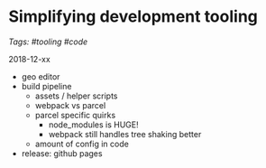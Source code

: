 # Simplifying development tooling
_Tags: #tooling #code_
 
2018-12-xx

- geo editor
- build pipeline
    - assets / helper scripts
    - webpack vs parcel
    - parcel specific quirks
        - node_modules is HUGE!
        - webpack still handles tree shaking better
    - amount of config in code
- release: github pages